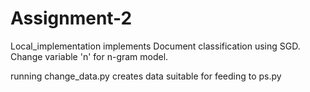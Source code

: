 # Assignment-2
Local_implementation implements Document classification using SGD.
Change variable 'n' for n-gram model.

running change_data.py creates data suitable for feeding to ps.py
